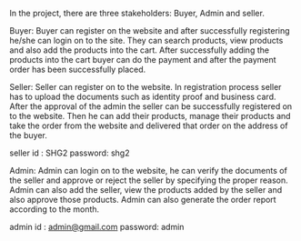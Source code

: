 In the project, there are three stakeholders: Buyer, Admin and seller.

Buyer: Buyer can register on the website and after successfully registering he/she can login on to the site. They can search products, view products and also add the products into the cart. After successfully adding the products into the cart buyer can do the payment and after the payment order has been successfully placed.

Seller: Seller can register on to the website. In registration process seller has to upload the documents such as identity proof and business card. After the approval of the admin the seller can be successfully registered on to the website. Then he can add their products, manage their products and take the order from the website and delivered that order on the address of the buyer.

seller id : SHG2 password: shg2

Admin: Admin can login on to the website, he can verify the documents of the seller and approve or reject the seller by specifying the proper reason. Admin can also add the seller, view the products added by the seller and also approve those products. Admin can also generate the order report according to the month.

admin id : admin@gmail.com 
password: admin
